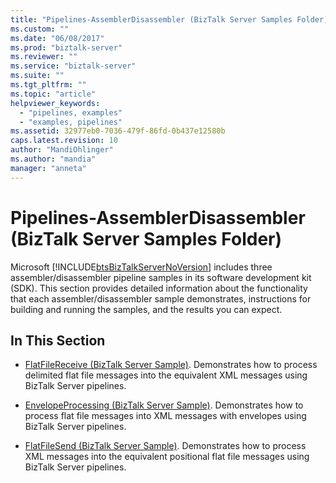 ```yaml
---
title: "Pipelines-AssemblerDisassembler (BizTalk Server Samples Folder) | Microsoft Docs"
ms.custom: ""
ms.date: "06/08/2017"
ms.prod: "biztalk-server"
ms.reviewer: ""
ms.service: "biztalk-server"
ms.suite: ""
ms.tgt_pltfrm: ""
ms.topic: "article"
helpviewer_keywords: 
  - "pipelines, examples"
  - "examples, pipelines"
ms.assetid: 32977eb0-7036-479f-86fd-0b437e12580b
caps.latest.revision: 10
author: "MandiOhlinger"
ms.author: "mandia"
manager: "anneta"
---
```

# Pipelines-AssemblerDisassembler (BizTalk Server Samples Folder)
Microsoft [!INCLUDE[btsBizTalkServerNoVersion](../includes/btsbiztalkservernoversion-md.md)] includes three assembler/disassembler pipeline samples in its software development kit (SDK). This section provides detailed information about the functionality that each assembler/disassembler sample demonstrates, instructions for building and running the samples, and the results you can expect.  
  
## In This Section  
  
-   [FlatFileReceive (BizTalk Server Sample)](../core/flatfilereceive-biztalk-server-sample.md). Demonstrates how to process delimited flat file messages into the equivalent XML messages using BizTalk Server pipelines.  
  
-   [EnvelopeProcessing (BizTalk Server Sample)](../core/envelopeprocessing-biztalk-server-sample.md). Demonstrates how to process flat file messages into XML messages with envelopes using BizTalk Server pipelines.  
  
-   [FlatFileSend (BizTalk Server Sample)](../core/flatfilesend-biztalk-server-sample.md). Demonstrates how to process XML messages into the equivalent positional flat file messages using BizTalk Server pipelines.